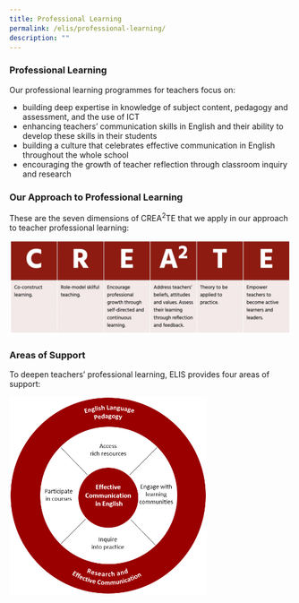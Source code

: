 ```yaml
---
title: Professional Learning
permalink: /elis/professional-learning/
description: ""
---
```

### **Professional Learning**

Our professional learning programmes for teachers focus on:

*   building deep expertise in knowledge of subject content, pedagogy and assessment, and the use of ICT
*   enhancing teachers’ communication skills in English and their ability to develop these skills in their students
*   building a culture that celebrates effective communication in English throughout the whole school
*   encouraging the growth of teacher reflection through classroom inquiry and research

### **Our Approach to Professional Learning**

These are the seven dimensions of CREA<sup>2</sup>TE that we apply in our approach to teacher professional learning:

![Our Approach to Professional Learning](/images/Our%20Approach%20to%20Professional%20Learning.jpg)

### **Areas of Support**

To deepen teachers’ professional learning, ELIS provides four areas of support:

<img src="/images/elis-pl-(5-jan-2022).png" style="width:70%">
